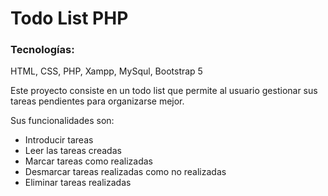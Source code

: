 <h1>Todo List PHP</h1>
<h3>Tecnologías:</h3>
<p>HTML, CSS, PHP, Xampp, MySqul, Bootstrap 5</p>
<p>Este proyecto consiste en un todo list que permite al usuario gestionar sus tareas pendientes para organizarse mejor.</p>
<p>Sus funcionalidades son:</p>
<ul>
  <li>Introducir tareas</li>
  <li>Leer las tareas creadas</li>
  <li>Marcar tareas como realizadas</li>
  <li>Desmarcar tareas realizadas como no realizadas</li>
  <li>Eliminar tareas realizadas</li>
</ul>
